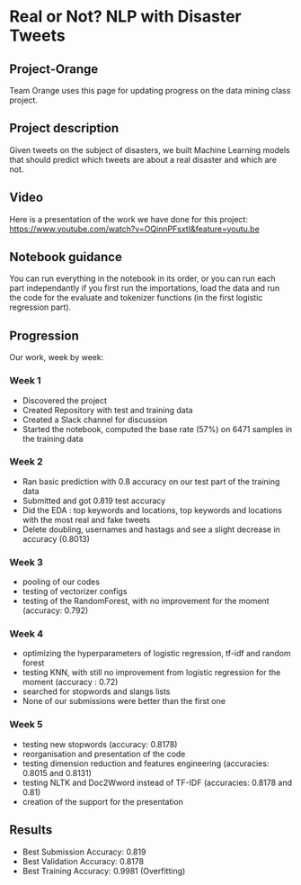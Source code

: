 # Real or Not? NLP with Disaster Tweets
## Project-Orange
Team Orange uses this page for updating progress on the data mining class project.


## Project description
Given tweets on the subject of disasters, we built Machine Learning models that should predict which tweets are about a real disaster and which are not.


## Video
Here is a presentation of the work we have done for this project:
https://www.youtube.com/watch?v=OQinnPFsxtI&feature=youtu.be

## Notebook guidance
You can run everything in the notebook in its order, or you can run each part independantly if you first run the importations, load the data and run the code for the evaluate and tokenizer functions (in the first logistic regression part).

## Progression
Our work, week by week:

### Week 1
- Discovered the project
- Created Repository with test and training data
- Created a Slack channel for discussion
- Started the notebook, computed the base rate (57%) on 6471 samples in the training data

### Week 2
- Ran basic prediction with 0.8 accuracy on our test part of the training data
- Submitted and got 0.819 test accuracy
- Did the EDA : top keywords and locations, top keywords and locations with the most real and fake tweets
- Delete doubling, usernames and hastags and see a slight decrease in accuracy (0.8013)

### Week 3
- pooling of our codes
- testing of vectorizer configs
- testing of the RandomForest, with no improvement for the moment (accuracy: 0.792)

### Week 4
- optimizing the hyperparameters of logistic regression, tf-idf and random forest
- testing KNN, with still no improvement from logistic regression for the moment (accuracy : 0.72)
- searched for stopwords and slangs lists
- None of our submissions were better than the first one

### Week 5
- testing new stopwords (accuracy: 0.8178)
- reorganisation and presentation of the code
- testing dimension reduction and features engineering (accuracies: 0.8015 and 0.8131)
- testing NLTK and Doc2Wword instead of TF-IDF (accuracies: 0.8178 and 0.81)
- creation of the support for the presentation


## Results
- Best Submission Accuracy: 0.819
- Best Validation Accuracy: 0.8178
- Best Training Accuracy: 0.9981 (Overfitting)




